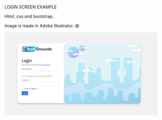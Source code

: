 LOGIN SCREEN EXAMPLE

Html, css and bootstrap.

Image is made in Adobe Illustrator. 😄

![](assets/20220324_005407_login-example.png)

